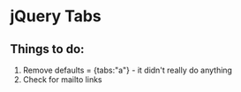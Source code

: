 # jQuery Tabs
## Things to do:

1. Remove defaults = {tabs:"a"} - it didn't really do anything
2. Check for mailto links